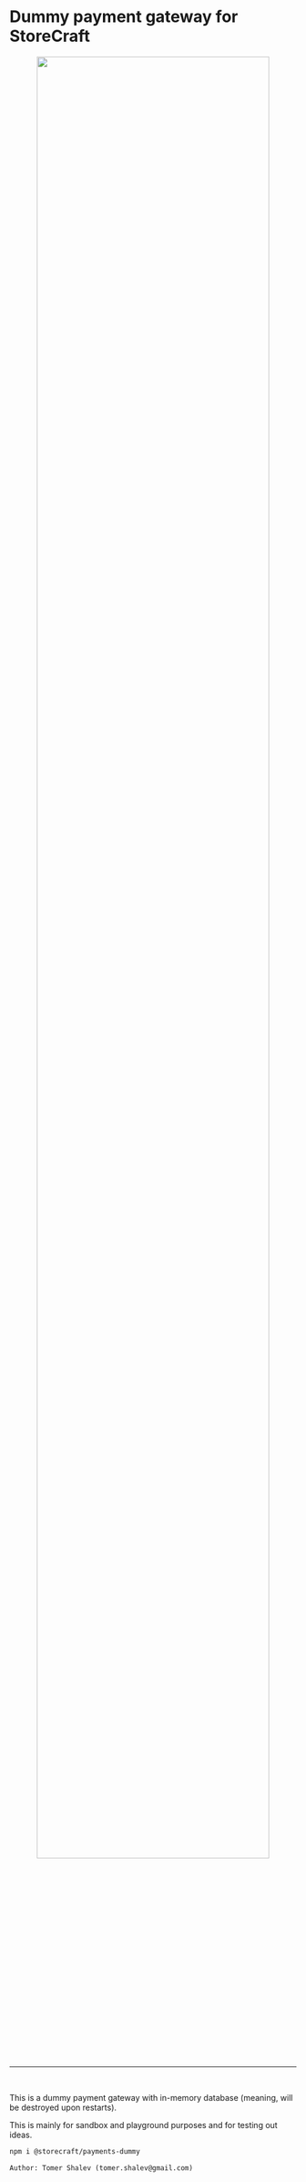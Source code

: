 # Dummy payment gateway for **StoreCraft**

<div style="text-align:center">
  <img src='https://storecraft.app/storecraft-color.svg' 
       width='90%'' />
</div><hr/><br/>

This is a dummy payment gateway with in-memory database (meaning, will be destroyed
upon restarts).

This is mainly for sandbox and playground purposes and for testing out ideas.

```bash
npm i @storecraft/payments-dummy
```

```text
Author: Tomer Shalev (tomer.shalev@gmail.com)
```